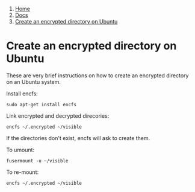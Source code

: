 <!-- -
Title: Create an encrypted directory on Ubuntu
First Published: 2014-02-04
- -->

<ol class="breadcrumb" itemprop="breadcrumb">
	<li><a href="/">Home</a></li>
	<li><a href="/docs/">Docs</a></li>
	<li><a href="/docs/ubuntu-encrypted-directory.html">Create an encrypted directory on Ubuntu</a></li>
</ol>

Create an encrypted directory on Ubuntu
=======================================

These are very brief instructions on how to create an encrypted 
directory on an Ubuntu system.

Install encfs:

    sudo apt-get install encfs

Link encrypted and decrypted direcories:

    encfs ~/.encrypted ~/visible

If the directories don't exist, encfs will ask to create them.

To umount:

    fusermount -u ~/visible

To re-mount:

    encfs ~/.encrypted ~/visible

